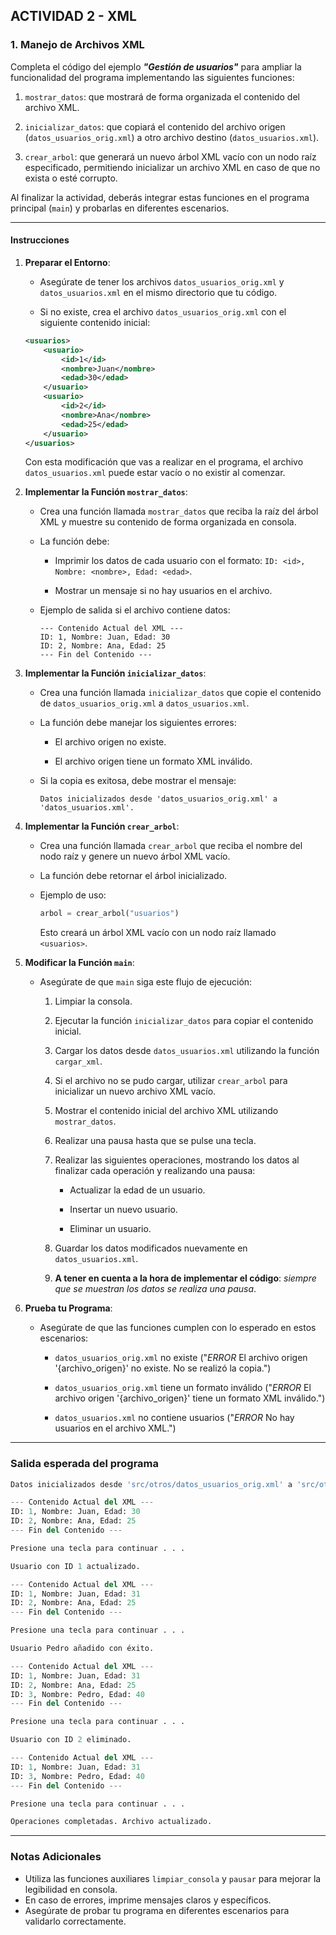 ## ACTIVIDAD 2 - XML

### **1. Manejo de Archivos XML**

Completa el código del ejemplo ***"Gestión de usuarios"*** para ampliar la funcionalidad del programa implementando las siguientes funciones: 

1. `mostrar_datos`: que mostrará de forma organizada el contenido del archivo XML.

2. `inicializar_datos`: que copiará el contenido del archivo origen (`datos_usuarios_orig.xml`) a otro archivo destino (`datos_usuarios.xml`).

3. `crear_arbol`: que generará un nuevo árbol XML vacío con un nodo raíz especificado, permitiendo inicializar un archivo XML en caso de que no exista o esté corrupto.

Al finalizar la actividad, deberás integrar estas funciones en el programa principal (`main`) y probarlas en diferentes escenarios.

---

#### **Instrucciones**

1. **Preparar el Entorno**:

   - Asegúrate de tener los archivos `datos_usuarios_orig.xml` y `datos_usuarios.xml` en el mismo directorio que tu código.

   - Si no existe, crea el archivo `datos_usuarios_orig.xml` con el siguiente contenido inicial:

   ```xml
   <usuarios>
       <usuario>
           <id>1</id>
           <nombre>Juan</nombre>
           <edad>30</edad>
       </usuario>
       <usuario>
           <id>2</id>
           <nombre>Ana</nombre>
           <edad>25</edad>
       </usuario>
   </usuarios>
   ```

   Con esta modificación que vas a realizar en el programa, el archivo `datos_usuarios.xml` puede estar vacío o no existir al comenzar.

2. **Implementar la Función `mostrar_datos`**:

   - Crea una función llamada `mostrar_datos` que reciba la raíz del árbol XML y muestre su contenido de forma organizada en consola.

   - La función debe:
   
     - Imprimir los datos de cada usuario con el formato: `ID: <id>, Nombre: <nombre>, Edad: <edad>`.

     - Mostrar un mensaje si no hay usuarios en el archivo.

   - Ejemplo de salida si el archivo contiene datos:

     ```
     --- Contenido Actual del XML ---
     ID: 1, Nombre: Juan, Edad: 30
     ID: 2, Nombre: Ana, Edad: 25
     --- Fin del Contenido ---
     ```

3. **Implementar la Función `inicializar_datos`**:

   - Crea una función llamada `inicializar_datos` que copie el contenido de `datos_usuarios_orig.xml` a `datos_usuarios.xml`.

   - La función debe manejar los siguientes errores:
   
     - El archivo origen no existe.

     - El archivo origen tiene un formato XML inválido.

   - Si la copia es exitosa, debe mostrar el mensaje:
   
     ```
     Datos inicializados desde 'datos_usuarios_orig.xml' a 'datos_usuarios.xml'.
     ```

4. **Implementar la Función `crear_arbol`**:

   - Crea una función llamada `crear_arbol` que reciba el nombre del nodo raíz y genere un nuevo árbol XML vacío.

   - La función debe retornar el árbol inicializado.

   - Ejemplo de uso:
   
     ```python
     arbol = crear_arbol("usuarios")
     ```

     Esto creará un árbol XML vacío con un nodo raíz llamado `<usuarios>`.

5. **Modificar la Función `main`**:

   - Asegúrate de que `main` siga este flujo de ejecución:
   
     1. Limpiar la consola.

     2. Ejecutar la función `inicializar_datos` para copiar el contenido inicial.

     3. Cargar los datos desde `datos_usuarios.xml` utilizando la función `cargar_xml`.

     4. Si el archivo no se pudo cargar, utilizar `crear_arbol` para inicializar un nuevo archivo XML vacío.

     5. Mostrar el contenido inicial del archivo XML utilizando `mostrar_datos`.

     6. Realizar una pausa hasta que se pulse una tecla.

     7. Realizar las siguientes operaciones, mostrando los datos al finalizar cada operación y realizando una pausa:
     
        - Actualizar la edad de un usuario.

        - Insertar un nuevo usuario.

        - Eliminar un usuario.

     8. Guardar los datos modificados nuevamente en `datos_usuarios.xml`.

     9. **A tener en cuenta a la hora de implementar el código**: *siempre que se muestran los datos se realiza una pausa*.

6. **Prueba tu Programa**:

   - Asegúrate de que las funciones cumplen con lo esperado en estos escenarios:
   
     - `datos_usuarios_orig.xml` no existe ("*ERROR* El archivo origen '{archivo_origen}' no existe. No se realizó la copia.")

     - `datos_usuarios_orig.xml` tiene un formato inválido ("*ERROR* El archivo origen '{archivo_origen}' tiene un formato XML inválido.")

     - `datos_usuarios.xml` no contiene usuarios ("*ERROR* No hay usuarios en el archivo XML.")

---

### **Salida esperada del programa**

```python
Datos inicializados desde 'src/otros/datos_usuarios_orig.xml' a 'src/otros/datos_usuarios.xml'.

--- Contenido Actual del XML ---
ID: 1, Nombre: Juan, Edad: 30
ID: 2, Nombre: Ana, Edad: 25
--- Fin del Contenido ---

Presione una tecla para continuar . . .

Usuario con ID 1 actualizado.

--- Contenido Actual del XML ---
ID: 1, Nombre: Juan, Edad: 31
ID: 2, Nombre: Ana, Edad: 25
--- Fin del Contenido ---

Presione una tecla para continuar . . . 

Usuario Pedro añadido con éxito.

--- Contenido Actual del XML ---
ID: 1, Nombre: Juan, Edad: 31
ID: 2, Nombre: Ana, Edad: 25
ID: 3, Nombre: Pedro, Edad: 40
--- Fin del Contenido ---

Presione una tecla para continuar . . . 

Usuario con ID 2 eliminado.

--- Contenido Actual del XML ---
ID: 1, Nombre: Juan, Edad: 31
ID: 3, Nombre: Pedro, Edad: 40
--- Fin del Contenido ---

Presione una tecla para continuar . . . 

Operaciones completadas. Archivo actualizado.
```

---

### **Notas Adicionales**

- Utiliza las funciones auxiliares `limpiar_consola` y `pausar` para mejorar la legibilidad en consola.
- En caso de errores, imprime mensajes claros y específicos.
- Asegúrate de probar tu programa en diferentes escenarios para validarlo correctamente.
